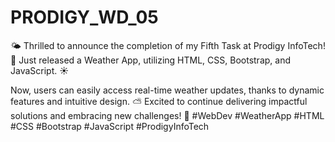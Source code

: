 # PRODIGY_WD_05

🌤️ Thrilled to announce the completion of my Fifth Task at Prodigy InfoTech! 🎉 Just released a Weather App, utilizing HTML, CSS, Bootstrap, and JavaScript. ☀️

Now, users can easily access real-time weather updates, thanks to dynamic features and intuitive design. ⛅ Excited to continue delivering impactful solutions and embracing new challenges! 💪 #WebDev #WeatherApp #HTML #CSS #Bootstrap #JavaScript #ProdigyInfoTech
